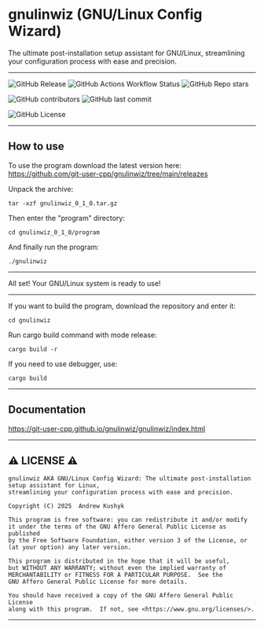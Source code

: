 # gnulinwiz (GNU/Linux Config Wizard)

The ultimate post-installation setup assistant for GNU/Linux, streamlining your configuration process with ease and precision.

---

![GitHub Release](https://img.shields.io/github/v/release/gnulinwiz/gnulinwiz?style=flat-square&logo=github)
![GitHub Actions Workflow Status](https://img.shields.io/github/actions/workflow/status/gnulinwiz/gnulinwiz/rust.yml?style=flat-square&logo=github)
![GitHub Repo stars](https://img.shields.io/github/stars/gnulinwiz/gnulinwiz?style=flat-square&logo=github)

![GitHub contributors](https://img.shields.io/github/contributors/gnulinwiz/gnulinwiz?style=flat-square&logo=github) ![GitHub last commit](https://img.shields.io/github/last-commit/gnulinwiz/gnulinwiz?style=flat-square&logo=github)

![GitHub License](https://img.shields.io/github/license/gnulinwiz/gnulinwiz?style=flat-square&logo=github)

---

## How to use

To use the program download the latest version here: https://github.com/git-user-cpp/gnulinwiz/tree/main/releazes

Unpack the archive:
```
tar -xzf gnulinwiz_0_1_0.tar.gz
```
Then enter the "program" directory:
```
cd gnulinwiz_0_1_0/program
```
And finally run the program:
```
./gnulinwiz
```

---

All set! Your GNU/Linux system is ready to use!

---

If you want to build the program, download the repository and enter it:
```
cd gnulinwiz
```
Run cargo build command with mode release:
```
cargo build -r
```
If you need to use debugger, use:
```
cargo build
```

---

## Documentation
https://git-user-cpp.github.io/gnulinwiz/gnulinwiz/index.html

---

## ⚠️ LICENSE ⚠️
    gnulinwiz AKA GNU/Linux Config Wizard: The ultimate post-installation setup assistant for Linux,
    streamlining your configuration process with ease and precision.
    
    Copyright (C) 2025  Andrew Kushyk

    This program is free software: you can redistribute it and/or modify
    it under the terms of the GNU Affero General Public License as published
    by the Free Software Foundation, either version 3 of the License, or
    (at your option) any later version.

    This program is distributed in the hope that it will be useful,
    but WITHOUT ANY WARRANTY; without even the implied warranty of
    MERCHANTABILITY or FITNESS FOR A PARTICULAR PURPOSE.  See the
    GNU Affero General Public License for more details.

    You should have received a copy of the GNU Affero General Public License
    along with this program.  If not, see <https://www.gnu.org/licenses/>.
---
